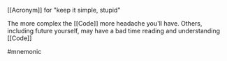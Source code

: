 [[Acronym]] for "keep it simple, stupid"

The more complex the [[Code]] more headache you'll have. Others, including future yourself, may have a bad time reading and understanding [[Code]]

#mnemonic 
